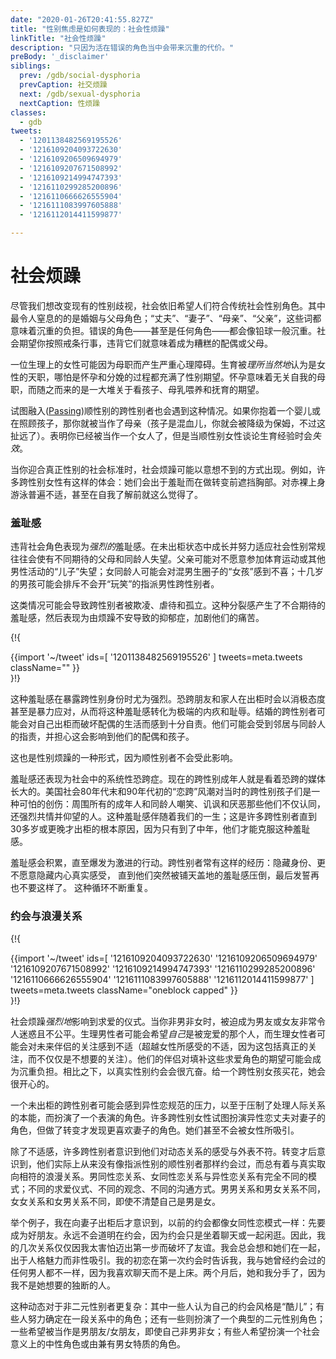 ```yaml
---
date: "2020-01-26T20:41:55.827Z"
title: "性别焦虑是如何表现的：社会性烦躁"
linkTitle: "社会性烦躁"
description: "只因为活在错误的角色当中会带来沉重的代价。"
preBody: '_disclaimer'
siblings:
  prev: /gdb/social-dysphoria
  prevCaption: 社交烦躁
  next: /gdb/sexual-dysphoria
  nextCaption: 性烦躁
classes:
  - gdb
tweets:
  - '1201138482569195526'
  - '1216109204093722630'
  - '1216109206509694979'
  - '1216109207671508992'
  - '1216109214994747393'
  - '1216110299285200896'
  - '1216110666626555904'
  - '1216111083997605888'
  - '1216112014411599877'

---
```


# 社会烦躁

尽管我们想改变现有的性别歧视，社会依旧希望人们符合传统社会性别角色。其中最令人窒息的的是婚姻与父母角色；“丈夫”、“妻子”、“母亲”、“父亲”，这些词都意味着沉重的负担。错误的角色——甚至是任何角色——都会像铅球一般沉重。社会期望你按照戒条行事，违背它们就意味着成为糟糕的配偶或父母。

一位生理上的女性可能因为母职而产生严重心理障碍。生育被*理所当然地*认为是女性的天职，哪怕是怀孕和分娩的过程都充满了性别期望。怀孕意味着无关自我的母职，而随之而来的是一大堆关于看孩子、母乳喂养和抚育的期望。

试图融入([Passing](https://en.wikipedia.org/wiki/Passing_(gender)))顺性别的跨性别者也会遇到这种情况。如果你抱着一个婴儿或在照顾孩子，那你就被当作了母亲（孩子是混血儿，你就会被降级为保姆，不过这扯远了）。表明你已经被当作一个女人了，但是当顺性别女性谈论生育经验时会*失效*。

当你迎合真正性别的社会标准时，社会烦躁可能以意想不到的方式出现。例如，许多跨性别女性有这样的体会：她们会出于羞耻而在做转变前遮挡胸部。对赤裸上身游泳普遍不适，甚至在自我了解前就这么觉得了。

### 羞耻感

违背社会角色表现为*强烈的*羞耻感。在未出柜状态中成长并努力适应社会性别常规往往会使有不同期待的父母和同龄人失望。父亲可能对不愿意参加体育运动或其他男性活动的“儿子”失望；女同龄人可能会对混男生圈子的“女孩”感到不喜；十几岁的男孩可能会排斥不会开“玩笑”的指派男性跨性别者。

这类情况可能会导致跨性别者被欺凌、虐待和孤立。这种分裂感产生了不合期待的羞耻感，然后表现为由烦躁不安导致的抑郁症，加剧他们的痛苦。

{!{ <div class="gutter">{{import '~/tweet' ids=[
    '1201138482569195526'
] tweets=meta.tweets className="" }}</div> }!}

这种羞耻感在暴露跨性别身份时尤为强烈。恐跨朋友和家人在出柜时会以消极态度甚至是暴力应对，从而将这种羞耻感转化为极端的内疚和耻辱。结婚的跨性别者可能会对自己出柜而破坏配偶的生活而感到十分自责。他们可能会受到邻居与同龄人的指责，并担心这会影响到他们的配偶和孩子。

这也是性别烦躁的一种形式，因为顺性别者不会受此影响。

羞耻感还表现为社会中的系统性恐跨症。现在的跨性别成年人就是看着恐跨的媒体长大的。美国社会80年代末和90年代初的“恋跨”风潮对当时的跨性别孩子们是一种可怕的创伤：周围所有的成年人和同龄人嘲笑、讥讽和厌恶那些他们不仅认同，还强烈共情并仰望的人。这种羞耻感伴随着我们的一生；这是许多跨性别者直到30多岁或更晚才出柜的根本原因，因为只有到了中年，他们才能克服这种羞耻感。

羞耻感会积累，直至爆发为激进的行动。跨性别者常有这样的经历：隐藏身份、更不愿意隐藏内心真实感受， 直到他们突然被铺天盖地的羞耻感压倒，最后发誓再也不要这样了。 这种循环不断重复。

### 约会与浪漫关系

{!{ <div class="gutter">{{import '~/tweet' ids=[
  '1216109204093722630'
  '1216109206509694979'
  '1216109207671508992'
  '1216109214994747393'
  '1216110299285200896'
  '1216110666626555904'
  '1216111083997605888'
  '1216112014411599877'
] tweets=meta.tweets className="oneblock capped" }}</div> }!}

社会烦躁*强烈地*影响到求爱的仪式。当你非男非女时，被迫成为男友或女友非常令人迷惑且不公平。生理男性者可能会希望*自己*是被宠爱的那个人，而生理女性者可能会对未来伴侣的关注感到不适（超越女性所感受的不适，因为这包括真正的关注，而不仅仅是不想要的关注）。他们的伴侣对填补这些求爱角色的期望可能会成为沉重负担。相比之下，以真实性别约会会很亢奋。给一个跨性别女孩买花，她会很开心的。

一个未出柜的跨性别者可能会感到异性恋规范的压力，以至于压制了处理人际关系的本能，而扮演了一个表演的角色。许多跨性别女性试图扮演异性恋丈夫对妻子的角色，但做了转变才发现更喜欢妻子的角色。她们甚至不会被女性所吸引。

除了不适感，许多跨性别者意识到他们对动态关系的感受与外表不符。转变才后意识到，他们实际上从来没有像指派性别的顺性别者那样约会过，而总有着与真实取向相符的浪漫关系。男同性恋关系、女同性恋关系与异性恋关系有完全不同的模式；不同的求爱仪式、不同的观念、不同的沟通方式。男男关系和男女关系不同，女女关系和女男关系不同，即使不清楚自己是男是女。

举个例子，我在向妻子出柜后才意识到，以前的约会都像女同性恋模式一样：先要成为好朋友。永远不会道明在约会，因为约会只是坐着聊天或一起闲逛。因此，我的几次关系仅仅因我太害怕迈出第一步而破坏了友谊。我会总会想和她们在一起，出于人格魅力而非性吸引。我的初恋在第一次约会时告诉我，我与她曾经约会过的任何男人都不一样，因为我喜欢聊天而不是上床。两个月后，她和我分手了，因为我不是她想要的独断的人。

这种动态对于非二元性别者更复杂：其中一些人认为自己的约会风格是“酷儿”；有些人努力确定在一段关系中的角色；还有一些则扮演了一个典型的二元性别角色；一些希望被当作是男朋友/女朋友，即使自己非男非女；有些人希望扮演一个社会意义上的中性角色或由兼有男女特质的角色。
